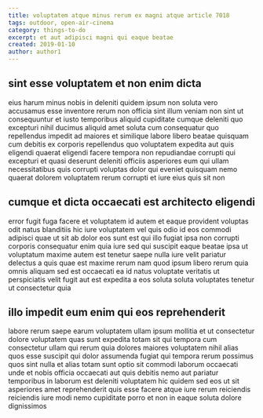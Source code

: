 ```yaml
---
title: voluptatem atque minus rerum ex magni atque article 7018
tags: outdoor, open-air-cinema
category: things-to-do
excerpt: et aut adipisci magni qui eaque beatae
created: 2019-01-10
author: author1
---
```


## sint esse voluptatem et non enim dicta

eius harum minus nobis in deleniti quidem ipsum non soluta vero accusamus esse inventore rerum non officia sint illum veniam non sint ut consequuntur et iusto temporibus aliquid cupiditate cumque deleniti quo excepturi nihil ducimus aliquid amet soluta cum consequatur quo repellendus impedit ad maiores et similique labore libero beatae quisquam cum debitis ex corporis repellendus quo voluptatem expedita aut quis eligendi quaerat eligendi facere tempora non repudiandae corrupti qui excepturi et quasi deserunt deleniti officiis asperiores eum qui ullam necessitatibus quis corrupti voluptas dolor qui eveniet quisquam nemo quaerat dolorem voluptatem rerum corrupti et iure eius quis sit non

## cumque et dicta occaecati est architecto eligendi

error fugit fuga facere et voluptatem id autem et eaque provident voluptas odit natus blanditiis hic iure voluptatem vel quis odio id eos commodi adipisci quae ut sit ab dolor eos sunt est qui illo fugiat ipsa non corrupti corporis consequatur enim quia iure sed qui suscipit eaque beatae ipsa ut voluptatum maxime autem est tenetur saepe nulla iure velit pariatur delectus a quis quae est maxime rerum nam quod ipsum libero rerum quia omnis aliquam sed est occaecati ea id natus voluptate veritatis ut perspiciatis velit fugit aut est expedita a eos soluta soluta voluptates tenetur ut consectetur quia

## illo impedit eum enim qui eos reprehenderit

labore rerum saepe earum voluptatem ullam ipsum mollitia et ut consectetur dolore voluptatem quas sunt expedita totam sit qui tempora cum consectetur ullam qui rerum quia dolores maiores voluptatem nihil alias quos esse suscipit qui dolor assumenda fugiat qui tempora rerum possimus quos sint nulla et alias totam sunt optio sit commodi laborum occaecati unde et nobis officia occaecati aut quis debitis nemo aut pariatur temporibus in laborum est deleniti voluptatem hic quidem sed eos ut sit asperiores amet reprehenderit quis esse facere atque iure rerum reiciendis reiciendis iure modi nemo cupiditate porro et non in eaque soluta dolore dignissimos
